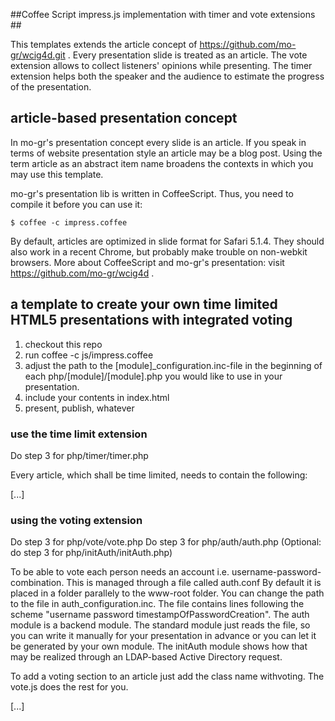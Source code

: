##Coffee Script impress.js implementation with timer and vote extensions ##

This templates extends the article concept of https://github.com/mo-gr/wcig4d.git .
Every presentation slide is treated as an article.
The vote extension allows to collect listeners' opinions while presenting.
The timer extension helps both the speaker and the audience to estimate the progress of the presentation. 

## article-based presentation concept ##

In mo-gr's presentation concept every slide is an article. If you speak in terms of website presentation style an article may be a blog post. Using the term article as an abstract item name broadens the contexts in which you may use this template.

mo-gr's presentation lib is written in CoffeeScript. Thus, you need to compile it before you can use it:

    $ coffee -c impress.coffee

By default, articles are optimized in slide format for Safari 5.1.4. They should also work in a recent Chrome, but probably make trouble on non-webkit browsers. More about CoffeeScript and mo-gr's presentation: visit https://github.com/mo-gr/wcig4d .

## a template to create your own time limited HTML5 presentations with integrated voting ##
1. checkout this repo
2. run coffee -c js/impress.coffee
3. adjust the path to the [module]_configuration.inc-file in the beginning of each 
   php/[module]/[module].php you would like to use in your presentation.
4. include your contents in index.html
5. present, publish, whatever

### use the time limit extension ###
Do step 3 for php/timer/timer.php

Every article, which shall be time limited, needs to contain the following: 
<article class="slide"> 
<span class="timer"></span>
[...]
</article>

### using the voting extension ###
Do step 3 for php/vote/vote.php
Do step 3 for php/auth/auth.php
(Optional: do step 3 for php/initAuth/initAuth.php)

To be able to vote each person needs an account i.e. username-password-combination. This is managed through a file called auth.conf
By default it is placed in a folder parallely to the www-root folder. You can change the path to the file in auth_configuration.inc.
The file contains lines following the scheme "username password timestampOfPasswordCreation".
The auth module is a backend module. The standard module just reads the file, so you can write it manually for your presentation in advance or you can let it be generated by your own module. The initAuth module shows how that may be realized through an LDAP-based Active Directory request.

To add a voting section to an article just add the class name withvoting. The vote.js does the rest for you.
<article class="slide withvoting">
[...]
</article>


